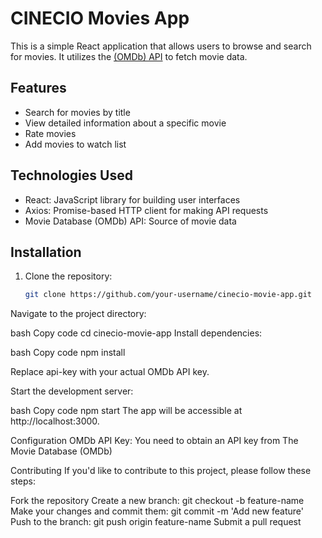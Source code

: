 # CINECIO Movies App

This is a simple React application that allows users to browse and search for movies. It utilizes the [(OMDb) API](https://www.omdbapi.com/) to fetch movie data.

## Features

- Search for movies by title
- View detailed information about a specific movie
- Rate movies
- Add movies to watch list

## Technologies Used

- React: JavaScript library for building user interfaces
- Axios: Promise-based HTTP client for making API requests
- Movie Database (OMDb) API: Source of movie data

## Installation

1. Clone the repository:

   ```bash
   git clone https://github.com/your-username/cinecio-movie-app.git
Navigate to the project directory:

bash
Copy code
cd cinecio-movie-app
Install dependencies:

bash
Copy code
npm install

Replace api-key with your actual OMDb API key.

Start the development server:

bash
Copy code
npm start
The app will be accessible at http://localhost:3000.

Configuration
OMDb API Key: You need to obtain an API key from The Movie Database (OMDb)

Contributing
If you'd like to contribute to this project, please follow these steps:

Fork the repository
Create a new branch: git checkout -b feature-name
Make your changes and commit them: git commit -m 'Add new feature'
Push to the branch: git push origin feature-name
Submit a pull request
